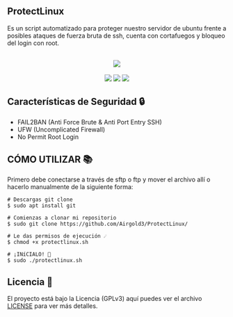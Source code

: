 ## ProtectLinux
Es un script automatizado para proteger nuestro servidor de ubuntu frente a posibles ataques de fuerza bruta de ssh, cuenta con cortafuegos y bloqueo del login con root. <br><br>
<div align="center"><img src="https://firewallauthority.com/wp-content/uploads/2021/12/Open-Source-Firewalls-for-Linux.png"></div>
<br>

<div align="center">
<img src="https://img.shields.io/badge/OS-Ubuntu Server-orange?style=for-the-badge&logo=linux"> <img src="https://img.shields.io/badge/Autor-airgold3-blue?logo=github&style=for-the-badge"> <img src="https://img.shields.io/badge/Licencia-MIT-brightgreen?style=for-the-badge&logo="> 
</div>

## Características de Seguridad 🔒
 
 <ul>
  <li><a>FAIL2BAN (Anti Force Brute & Anti Port Entry SSH)</a></li>
  <li><a>UFW (Uncomplicated Firewall)</a></li>
  <li><a>No Permit Root Login</a></li>
  
 </ul>
 
## CÓMO UTILIZAR 📚
Primero debe conectarse a través de sftp o ftp y mover el archivo allí o hacerlo manualmente de la siguiente forma:
<br>
```
# Descargas git clone
$ sudo apt install git

# Comienzas a clonar mi repositorio
$ sudo git clone https://github.com/Airgold3/ProtectLinux/

# Le das permisos de ejecución ☄️
$ chmod +x protectlinux.sh

# ¡INíCIALO! 🚀 
$ sudo ./protectlinux.sh
```

## Licencia 📄
   El proyecto está bajo la Licencia (GPLv3) aquí puedes ver el archivo [LICENSE](LICENSE) para ver más detalles.
